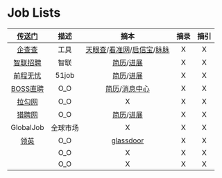 <style type="text/css">
#content {margin-left: 20px;}
#content table {width:1300px;}
</style>
# Job Lists

| [传送门](../navigation.md#sp) | 描述 | 摘本 | 摘录 | 摘引 |
|:---:|:---:|:---:|:---:|:---:|
| [企查查](https://www.qcc.com/) | 工具 | [天眼查](https://www.tianyancha.com/)/[看准网](https://www.kanzhun.com/)/[启信宝](https://www.qixin.com/)/[脉脉](https://maimai.cn/web/feed_explore) | X | X |
| [智联招聘](https://www.zhaopin.com/) | 智联 | [简历](https://i.zhaopin.com/resume)/[进展](https://i.zhaopin.com/schedule) | X | X |
| [前程无忧](https://www.51job.com/) | 51job | [简历](https://i.51job.com/resume/resume_center.php)/[进展](https://i.51job.com/userset/resume_browsed.php) | X | X |
| [BOSS直聘](https://www.zhipin.com/) | O_O | [简历](https://www.zhipin.com/web/geek/resume)/[消息中心](https://www.zhipin.com/web/geek/chat) | X | X |
| [拉勾网](https://www.lagou.com/) | O_O | X | X | X |
| [猎聘网](https://c.liepin.com/) | O_O | [简历](https://c.liepin.com/resume/getdefaultresume/)/[进展](https://c.liepin.com/apply/applylist/) | X | X |
| GlobalJob | 全球市场 | X | X | X |
| [领英](https://www.linkedin.com/) | O_O | [glassdoor](https://www.glassdoor.com/) | X | X |
| []() | O_O | X | X | X |
| []() | O_O | X | X | X |
